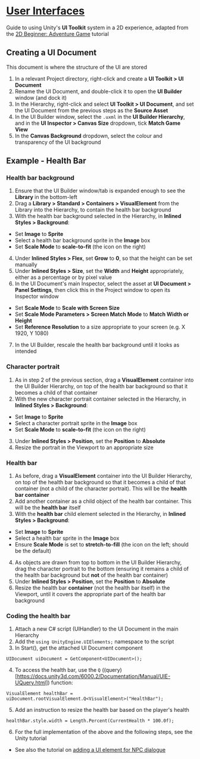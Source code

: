 # [User Interfaces](https://learn.unity.com/course/2d-beginner-adventure-game/unit/heads-up-ui-display/tutorial/create-a-health-display-with-ui-toolkit?version=2022.3)
Guide to using Unity's **UI Toolkit** system in a 2D experience, adapted from the [2D Beginner: Adventure Game](https://learn.unity.com/course/2d-beginner-adventure-game?version=2022.3) tutorial

## Creating a UI Document
This document is where the structure of the UI are stored

1. In a relevant Project directory, right-click and create a **UI Toolkit > UI Document**
2. Rename the UI Document, and double-click it to open the **UI Builder** window (and dock it)
3. In the Hierarchy, right-click and select **UI Toolkit > UI Document**, and set the UI Document from the previous steps as the **Source Asset**
4. In the UI Builder window, select the `.uxml` in the **UI Builder Hierarchy**, and in the **UI Inspector > Canvas Size** dropdown, tick **Match Game View**
5. In the **Canvas Background** dropdown, select the colour and transparency of the UI background

## Example - Health Bar
### Health bar background
1. Ensure that the UI Builder window/tab is expanded enough to see the **Library** in the bottom-left
2. Drag a **Library > Standard > Containers > VisualElement** from the Library into the Hierarchy, to contain the health bar background
3. With the health bar background selected in the Hierarchy, in **Inlined Styles > Background**:
 * Set **Image** to **Sprite**
 * Select a health bar background sprite in the **Image** box
 * Set **Scale Mode** to **scale-to-fit** (the icon on the right)
4. Under **Inlined Styles > Flex**, set **Grow** to **0**, so that the height can be set manually
5. Under **Inlined Styles > Size**, set the **Width** and **Height** appropriately, either as a percentage or by pixel value
6. In the UI Document's main Inspector, select the asset at **UI Document > Panel Settings**, then click this in the Project window to open its Inspector window
 * Set **Scale Mode** to **Scale with Screen Size**
 * Set **Scale Mode Parameters > Screen Match Mode** to **Match Width or Height**
 * Set **Reference Resolution** to a size appropriate to your screen (e.g. X 1920, Y 1080)
7. In the UI Builder, rescale the health bar background until it looks as intended

### Character portrait
1. As in step 2 of the previous section, drag a **VisualElement** container into the UI Builder Hierarchy, on top of the health bar background so that it becomes a child of that container
2. With the new character portrait container selected in the Hierarchy, in **Inlined Styles > Background**:
 * Set **Image** to **Sprite**
 * Select a character portrait sprite in the **Image** box
 * Set **Scale Mode** to **scale-to-fit** (the icon on the right)
3. Under **Inlined Styles > Position**, set the **Position** to **Absolute**
4. Resize the portrait in the Viewport to an appropriate size

### Health bar
1. As before, drag a **VisualElement** container into the UI Builder Hierarchy, on top of the health bar background so that it becomes a child of that container (not a child of the character portrait). This will be the **health bar container**
2. Add another container as a child object of the health bar container. This will be the **health bar** itself
3. With the **health bar** child element selected in the Hierarchy, in **Inlined Styles > Background**:
 * Set **Image** to **Sprite**
 * Select a health bar sprite in the **Image** box
 * Ensure **Scale Mode** is set to **stretch-to-fill** (the icon on the left; should be the default)
4. As objects are drawn from top to bottom in the UI Builder Hierarchy, drag the character portrait to the bottom (ensuring it remains a child of the health bar background but **not** of the health bar container)
5. Under **Inlined Styles > Position**, set the **Position** to **Absolute**
6. Resize the health bar **container** (not the health bar itself) in the Viewport, until it covers the appropriate part of the health bar background

### Coding the health bar
1. Attach a new C# script (UIHandler) to the UI Document in the main Hierarchy
2. Add the `using UnityEngine.UIElements;` namespace to the script
3. In Start(), get the attached UI Document component
```
UIDocument uiDocument = GetComponent<UIDocument>();
```
4. To access the health bar, use the `Q` ((query)[https://docs.unity3d.com/6000.2/Documentation/Manual/UIE-UQuery.html]) function:
```
VisualElement healthBar = uiDocument.rootVisualElement.Q<VisualElement>("HealthBar");
```
5. Add an instruction to resize the health bar based on the player's health
```
healthBar.style.width = Length.Percent(CurrentHealth * 100.0f);
```
6. For the full implementation of the above and the following steps, see the Unity tutorial
 * See also the tutorial on [adding a UI element for NPC dialogue](https://learn.unity.com/course/2d-beginner-adventure-game/unit/characters-and-interaction-mechanics/tutorial/display-character-dialogue-using-raycasting?version=2022.3)